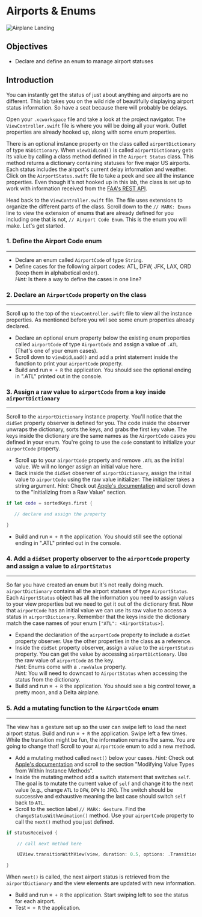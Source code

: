 # Airports & Enums

![Airplane Landing](https://s3.amazonaws.com/learn-verified/airplane-landing.jpg)

## Objectives

 * Declare and define an enum to manage airport statuses

## Introduction
You can instantly get the status of just about anything and airports are no different. This lab takes you on the wild ride of beautifully displaying airport status information. So have a seat because there will probably be delays.

Open your `.xcworkspace` file and take a look at the project navigator. The `ViewController.swift` file is where you will be doing all your work. Outlet properties are already hooked up, along with some enum properties.

There is an optional instance property on the class called `airportDictionary` of type `NSDictionary`. When `viewDidLoad()` is called `airportDictionary` gets its value by calling a class method defined in the `Airport Status` class. This method returns a dictionary containing statuses for five major US airports. Each status includes the airport's current delay information and weather. Click on the `AirportStatus.swift` file to take a peek and see all the instance properties. Even though it's not hooked up in this lab, the class is set up to work with information received from the [FAA's REST API](http://services.faa.gov/).

Head back to the `ViewController.swift` file. The file uses extensions to organize the different parts of the class. Scroll down to the `// MARK: Enums` line to view the extension of enums that are already defined for you including one that is not, `// Airport Code Enum`. This is the enum you will make. Let's get started.

### 1. Define the Airport Code enum
---
 * Declare an enum called `AirportCode` of type `String`.
 * Define cases for the following airport codes: ATL, DFW, JFK, LAX, ORD (keep them in alphabetical order).<br />
  _Hint:_ Is there a way to define the cases in one line?

### 2. Declare an `AirportCode` property on the class
---
 Scroll up to the top of the `ViewController.swift` file to view all the instance properties. As mentioned before you will see some enum properties already declared.

 * Declare an optional enum property below the existing enum properties called `airportCode` of type `AirportCode` and assign a value of `.ATL` (That's one of your enum cases).
 * Scroll down to `viewDidLoad()` and add a print statement inside the function to print your `airportCode` property.
 * Build and run `⌘ + R` the application. You should see the optional ending in ".ATL" printed out in the console.

### 3. Assign a raw value to `airportCode` from a key inside `airportDictionary`
---
Scroll to the `airportDictionary` instance property. You'll notice that the `didSet` property observer is defined for you. The code inside the observer unwraps the dictionary, sorts the keys, and grabs the first key value. The keys inside the dictionary are the same names as the `AirportCode` cases you defined in your enum. You're going to use the `code` constant to initialize your `airportCode` property.

 * Scroll up to your `airportCode` property and remove `.ATL` as the initial value. We will no longer assign an initial value here.
 * Back inside the `didSet` observer of `airportDictionary`, assign the initial value to `airportCode` using the raw value initializer. The initializer takes a string argument.
 _Hint:_ Check out [Apple's documentation](https://developer.apple.com/library/ios/documentation/Swift/Conceptual/Swift_Programming_Language/Enumerations.html#//apple_ref/doc/uid/TP40014097-CH12-ID145) and scroll down to the "Initializing from a Raw Value" section.

  ```swift
  if let code = sortedKeys.first {

     // declare and assign the property

  }
  ```

 * Build and run `⌘ + R` the application. You should still see the optional ending in ".ATL" printed out in the console.

### 4. Add a `didSet` property observer to the `airportCode` property and assign a value to `airportStatus`
---
So far you have created an enum but it's not really doing much. `airportDictionary` contains all the airport statuses of type `AirportStatus`. Each `AirportStatus` object has all the information you need to assign values to your view properties but we need to get it out of the dictionary first. Now that `airportCode` has an initial value we can use its raw value to access a status in `airportDictionary`. Remember that the keys inside the dictionary match the case names of your enum `["ATL": <AirportStatus>]`.

 * Expand the declaration of the `airportCode` property to include a `didSet` property observer. Use the other properties in the class as a reference.
 * Inside the `didSet` property observer, assign a value to the `airportStatus` property. You can get the value by accessing   `airportDictionary`. Use the raw value of `airportCode` as the key.<br />
 _Hint:_ Enums come with a `.rawValue` property.<br />
 _Hint:_ You will need to downcast to `AirportStatus` when accessing the status from the dictionary.
 * Build and run `⌘ + R` the application. You should see a big control tower, a pretty moon, and a Delta airplane.  

### 5. Add a mutating function to the `AirportCode` enum
---
The view has a gesture set up so the user can swipe left to load the next airport status. Build and run `⌘ + R` the application. Swipe left a few times. While the transition might be fun, the information remains the same. You are going to change that! Scroll to your `AirportCode` enum to add a new method.

 * Add a mutating method called `next()` below your cases.
 _Hint:_ Check out [Apple's documentation](https://developer.apple.com/library/ios/documentation/Swift/Conceptual/Swift_Programming_Language/Methods.html) and scroll to the section "Modifying Value Types from Within Instance Methods".
 * Inside the mutating method add a switch statement that switches `self`. The goal is to mutate the current value of `self` and change it to the next value (e.g., change `ATL` to `DFW`, `DFW` to `JFK`). The switch should be successive and exhaustive meaning the last case should switch `self` back to `ATL`.
 * Scroll to the section label `// MARK: Gesture`. Find the `changeStatusWithAnimation()` method. Use your `airportCode` property to call the `next()` method you just defined.

 ```swift
 if statusReceived {

     // call next method here

     UIView.transitionWithView(view, duration: 0.5, options: .TransitionFlipFromRight, animations: nil, completion: nil)

 }
 ```

 When `next()` is called, the next airport status is retrieved from the `airportDictionary` and the view elements are updated with new information.
 * Build and run `⌘ + R` the application. Start swiping left to see the status for each airport.
 * Test `⌘ + R` the application.

